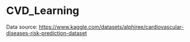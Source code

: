 # CVD_Learning
Data source: https://www.kaggle.com/datasets/alphiree/cardiovascular-diseases-risk-prediction-dataset
